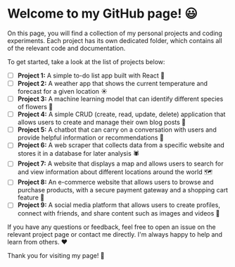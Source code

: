 # Welcome to my GitHub page! :smiley:

On this page, you will find a collection of my personal projects and coding experiments. Each project has its own dedicated folder, which contains all of the relevant code and documentation.

To get started, take a look at the list of projects below:

- [ ] **Project 1:** A simple to-do list app built with React :pencil:
- [ ] **Project 2:** A weather app that shows the current temperature and forecast for a given location :sunny:
- [ ] **Project 3:** A machine learning model that can identify different species of flowers :cherry_blossom:
- [ ] **Project 4:** A simple CRUD (create, read, update, delete) application that allows users to create and manage their own blog posts 📝
- [ ] **Project 5:** A chatbot that can carry on a conversation with users and provide helpful information or recommendations 🤖
- [ ] **Project 6:** A web scraper that collects data from a specific website and stores it in a database for later analysis 🕷️
- [ ] **Project 7:** A website that displays a map and allows users to search for and view information about different locations around the world 🗺️
- [ ] **Project 8:** An e-commerce website that allows users to browse and purchase products, with a secure payment gateway and a shopping cart feature 🛒
- [ ] **Project 9:** A social media platform that allows users to create profiles, connect with friends, and share content such as images and videos 📱

If you have any questions or feedback, feel free to open an issue on the relevant project page or contact me directly. I'm always happy to help and learn from others. :heart:

Thank you for visiting my page! :wave:
